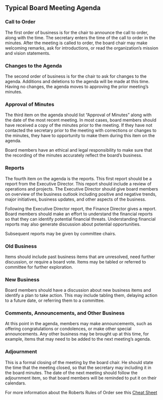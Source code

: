 ## Typical Board Meeting Agenda

### Call to Order
The first order of business is for the chair to announce the call to order, along with the time. The secretary enters the time of the call to order in the minutes. After the meeting is called to order, the board chair may make welcoming remarks, ask for introductions, or read the organization’s mission and vision statements.

### Changes to the Agenda
The second order of business is for the chair to ask for changes to the agenda. Additions and deletions to the agenda will be made at this time. Having no changes, the agenda moves to approving the prior meeting’s minutes.

### Approval of Minutes
The third item on the agenda should list “Approval of Minutes” along with the date of the most recent meeting. In most cases, board members should have received a copy of the minutes prior to the meeting. If they have not contacted the secretary prior to the meeting with corrections or changes to the minutes, they have to opportunity to make them during this item on the agenda.

Board members have an ethical and legal responsibility to make sure that the recording of the minutes accurately reflect the board’s business.

### Reports
The fourth item on the agenda is the reports. This first report should be a report from the Executive Director. This report should include a review of operations and projects. The Executive Director should give board members on overview of the business outlook including positive and negative trends, major initiatives, business updates, and other aspects of the business.

Following the Executive Director report, the Finance Director gives a report. Board members should make an effort to understand the financial reports so that they can identify potential financial threats. Understanding financial reports may also generate discussion about potential opportunities.

Subsequent reports may be given by committee chairs.

### Old Business
Items should include past business items that are unresolved, need further discussion, or require a board vote. Items may be tabled or referred to committee for further exploration.

### New Business
Board members should have a discussion about new business items and identify a plan to take action. This may include tabling them, delaying action to a future date, or referring them to a committee.

### Comments, Announcements, and Other Business
At this point in the agenda, members may make announcements, such as offering congratulations or condolences, or make other special announcements. Any other business may be brought up at this time, for example, items that may need to be added to the next meeting’s agenda.

### Adjournment
This is a formal closing of the meeting by the board chair. He should state the time that the meeting closed, so that the secretary may including it in the board minutes. The date of the next meeting should follow the adjournment item, so that board members will be reminded to put it on their calendars.

For more information about the Roberts Rules of Order see this [Cheat Sheet](http://www.umecra.com/BylawsAndRules/Roberts%20Rules%20Handout.pdf)
